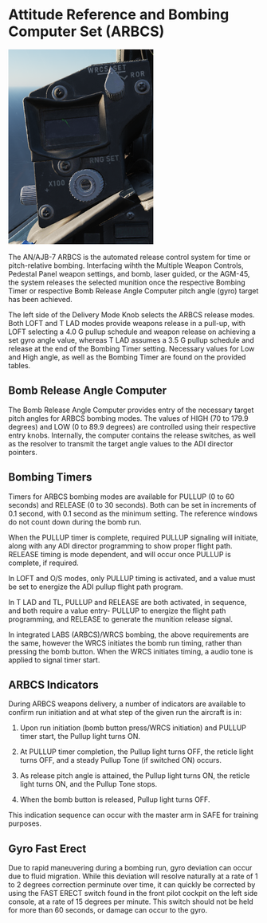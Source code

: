 # Attitude Reference and Bombing Computer Set (ARBCS)

![pilot_arbcs](../../img/pilot_arbcs.png)

The AN/AJB-7 ARBCS is the automated release control system for time or
pitch-relative bombing. Interfacing wihth the Multiple Weapon Controls, Pedestal
Panel weapon settings, and bomb, laser guided, or the AGM-45, the system
releases the selected munition once the respective Bombing Timer or respective
Bomb Release Angle Computer pitch angle (gyro) target has been achieved.

The left side of the Delivery Mode Knob selects the ARBCS release modes. Both
LOFT and T LAD modes provide weapons release in a pull-up, with LOFT selecting a
4.0 G pullup schedule and weapon release on achieving a set gyro angle value,
whereas T LAD assumes a 3.5 G pullup schedule and release at the end of the
Bombing Timer setting. Necessary values for Low and High angle, as well as the
Bombing Timer are found on the provided tables.

## Bomb Release Angle Computer

The Bomb Release Angle Computer provides entry of the necessary target pitch
angles for ARBCS bombing modes. The values of HIGH (70 to 179.9 degrees) and LOW
(0 to 89.9 degrees) are controlled using their respective entry knobs.
Internally, the computer contains the release switches, as well as the resolver
to transmit the target angle values to the ADI director pointers.

## Bombing Timers

Timers for ARBCS bombing modes are available for PULLUP (0 to 60 seconds) and
RELEASE (0 to 30 seconds). Both can be set in increments of 0.1 second, with 0.1
second as the minimum setting. The reference windows do not count down during
the bomb run.

When the PULLUP timer is complete, required PULLUP signaling will initiate,
along with any ADI director programming to show proper flight path. RELEASE
timing is mode dependent, and will occur once PULLUP is complete, if required.

In LOFT and O/S modes, only PULLUP timing is activated, and a value must be set
to energize the ADI pullup flight path program.

In T LAD and TL, PULLUP and RELEASE are both activated, in sequence, and both
require a value entry- PULLUP to energize the flight path programming, and
RELEASE to generate the munition release signal.

In integrated LABS (ARBCS)/WRCS bombing, the above requirements are the same,
however the WRCS initiates the bomb run timing, rather than pressing the bomb
button. When the WRCS initiates timing, a audio tone is applied to signal timer
start.

## ARBCS Indicators

During ARBCS weapons delivery, a number of indicators are available to confirm
run initiation and at what step of the given run the aircraft is in:

1. Upon run initiation (bomb button press/WRCS initiation) and PULLUP timer
   start, the Pullup light turns ON.

2. At PULLUP timer completion, the Pullup light turns OFF, the reticle light
   turns OFF, and a steady Pullup Tone (if switched ON) occurs.

3. As release pitch angle is attained, the Pullup light turns ON, the reticle
   light turns ON, and the Pullup Tone stops.

4. When the bomb button is released, Pullup light turns OFF.

This indication sequence can occur with the master arm in SAFE for training
purposes.

## Gyro Fast Erect

Due to rapid maneuvering during a bombing run, gyro deviation can occur due to
fluid migration. While this deviation will resolve naturally at a rate of 1 to 2
degrees correction perminute over time, it can quickly be corrected by using the
FAST ERECT switch found in the front pilot cockpit on the left side console, at
a rate of 15 degrees per minute. This switch should not be held for more than 60
seconds, or damage can occur to the gyro.
